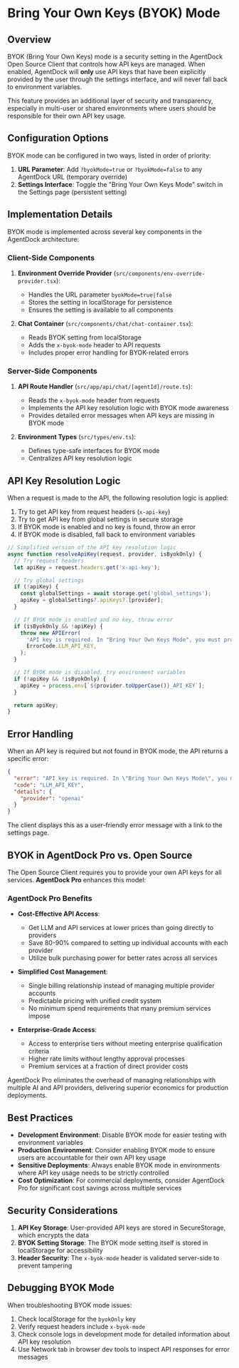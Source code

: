 # Bring Your Own Keys (BYOK) Mode

## Overview

BYOK (Bring Your Own Keys) mode is a security setting in the AgentDock Open Source Client that controls how API keys are managed. When enabled, AgentDock will **only** use API keys that have been explicitly provided by the user through the settings interface, and will never fall back to environment variables.

This feature provides an additional layer of security and transparency, especially in multi-user or shared environments where users should be responsible for their own API key usage.

## Configuration Options

BYOK mode can be configured in two ways, listed in order of priority:

1. **URL Parameter**: Add `?byokMode=true` or `?byokMode=false` to any AgentDock URL (temporary override)
2. **Settings Interface**: Toggle the "Bring Your Own Keys Mode" switch in the Settings page (persistent setting)

## Implementation Details

BYOK mode is implemented across several key components in the AgentDock architecture:

### Client-Side Components

1. **Environment Override Provider** (`src/components/env-override-provider.tsx`):

   - Handles the URL parameter `byokMode=true|false`
   - Stores the setting in localStorage for persistence
   - Ensures the setting is available to all components

2. **Chat Container** (`src/components/chat/chat-container.tsx`):
   - Reads BYOK setting from localStorage
   - Adds the `x-byok-mode` header to API requests
   - Includes proper error handling for BYOK-related errors

### Server-Side Components

1. **API Route Handler** (`src/app/api/chat/[agentId]/route.ts`):

   - Reads the `x-byok-mode` header from requests
   - Implements the API key resolution logic with BYOK mode awareness
   - Provides detailed error messages when API keys are missing in BYOK mode

2. **Environment Types** (`src/types/env.ts`):
   - Defines type-safe interfaces for BYOK mode
   - Centralizes API key resolution logic

## API Key Resolution Logic

When a request is made to the API, the following resolution logic is applied:

1. Try to get API key from request headers (`x-api-key`)
2. Try to get API key from global settings in secure storage
3. If BYOK mode is enabled and no key is found, throw an error
4. If BYOK mode is disabled, fall back to environment variables

```typescript
// Simplified version of the API key resolution logic
async function resolveApiKey(request, provider, isByokOnly) {
  // Try request headers
  let apiKey = request.headers.get('x-api-key');

  // Try global settings
  if (!apiKey) {
    const globalSettings = await storage.get('global_settings');
    apiKey = globalSettings?.apiKeys?.[provider];
  }

  // If BYOK mode is enabled and no key, throw error
  if (isByokOnly && !apiKey) {
    throw new APIError(
      'API key is required. In "Bring Your Own Keys Mode", you must provide your own API key in settings.',
      ErrorCode.LLM_API_KEY,
    );
  }

  // If BYOK mode is disabled, try environment variables
  if (!apiKey && !isByokOnly) {
    apiKey = process.env[`${provider.toUpperCase()}_API_KEY`];
  }

  return apiKey;
}
```

## Error Handling

When an API key is required but not found in BYOK mode, the API returns a specific error:

```json
{
  "error": "API key is required. In \"Bring Your Own Keys Mode\", you must provide your own API key in settings.",
  "code": "LLM_API_KEY",
  "details": {
    "provider": "openai"
  }
}
```

The client displays this as a user-friendly error message with a link to the settings page.

## BYOK in AgentDock Pro vs. Open Source

The Open Source Client requires you to provide your own API keys for all services. **AgentDock Pro** enhances this model:

### AgentDock Pro Benefits

- **Cost-Effective API Access**:

  - Get LLM and API services at lower prices than going directly to providers
  - Save 80-90% compared to setting up individual accounts with each provider
  - Utilize bulk purchasing power for better rates across all services

- **Simplified Cost Management**:

  - Single billing relationship instead of managing multiple provider accounts
  - Predictable pricing with unified credit system
  - No minimum spend requirements that many premium services impose

- **Enterprise-Grade Access**:
  - Access to enterprise tiers without meeting enterprise qualification criteria
  - Higher rate limits without lengthy approval processes
  - Premium services at a fraction of direct provider costs

AgentDock Pro eliminates the overhead of managing relationships with multiple AI and API providers, delivering superior economics for production deployments.

## Best Practices

- **Development Environment**: Disable BYOK mode for easier testing with environment variables
- **Production Environment**: Consider enabling BYOK mode to ensure users are accountable for their own API key usage
- **Sensitive Deployments**: Always enable BYOK mode in environments where API key usage needs to be strictly controlled
- **Cost Optimization**: For commercial deployments, consider AgentDock Pro for significant cost savings across multiple services

## Security Considerations

1. **API Key Storage**: User-provided API keys are stored in SecureStorage, which encrypts the data
2. **BYOK Setting Storage**: The BYOK mode setting itself is stored in localStorage for accessibility
3. **Header Security**: The `x-byok-mode` header is validated server-side to prevent tampering

## Debugging BYOK Mode

When troubleshooting BYOK mode issues:

1. Check localStorage for the `byokOnly` key
2. Verify request headers include `x-byok-mode`
3. Check console logs in development mode for detailed information about API key resolution
4. Use Network tab in browser dev tools to inspect API responses for error messages
